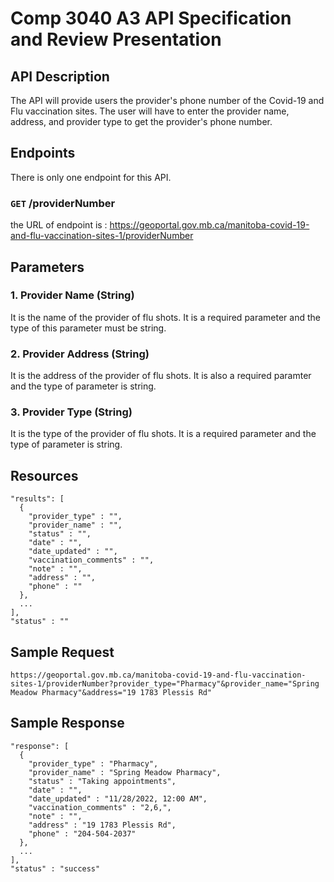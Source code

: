 # Comp 3040 A3 API Specification and Review Presentation

## API Description

The API will provide users the provider's phone number of the Covid-19 and Flu vaccination sites. The user will have to enter the provider name, address, and provider type to get the provider's phone number.  

## Endpoints

There is only one endpoint for this API.

### `GET` /providerNumber

the URL of endpoint is : https://geoportal.gov.mb.ca/manitoba-covid-19-and-flu-vaccination-sites-1/providerNumber

## Parameters

### 1. Provider Name (String)

 It is the name of the provider of flu shots. It is a required parameter 
 and the type of this parameter must be string.
 
 
### 2. Provider Address (String)

It is the address of the provider of flu shots. It is also a required paramter
and the type of parameter is string.

### 3. Provider Type (String)

It is the type of the provider of flu shots. It is a required parameter and the
type of parameter is string.



## Resources

```
"results": [
  {
    "provider_type" : "",
    "provider_name" : "",
    "status" : "",
    "date" : "",
    "date_updated" : "",
    "vaccination_comments" : "",
    "note" : "",
    "address" : "",
    "phone" : ""
  },
  ...
],
"status" : ""
```
## Sample Request

`https://geoportal.gov.mb.ca/manitoba-covid-19-and-flu-vaccination-sites-1/providerNumber?provider_type="Pharmacy"&provider_name="Spring Meadow Pharmacy"&address="19 1783 Plessis Rd"`

## Sample Response

```
"response": [
  {
    "provider_type" : "Pharmacy",
    "provider_name" : "Spring Meadow Pharmacy",
    "status" : "Taking appointments",
    "date" : "",
    "date_updated" : "11/28/2022, 12:00 AM",
    "vaccination_comments" : "2,6,",
    "note" : "",
    "address" : "19 1783 Plessis Rd",
    "phone" : "204-504-2037"
  },
  ...
],
"status" : "success"
```
